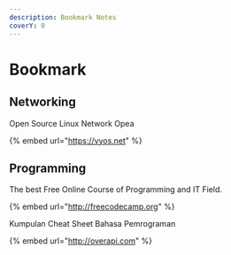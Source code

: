 ```yaml
---
description: Bookmark Notes
coverY: 0
---
```


# Bookmark

## Networking



Open Source Linux Network Opea

{% embed url="https://vyos.net" %}

## Programming

The best Free Online Course of Programming and IT Field.

{% embed url="http://freecodecamp.org" %}

Kumpulan Cheat Sheet Bahasa Pemrograman

{% embed url="http://overapi.com" %}
